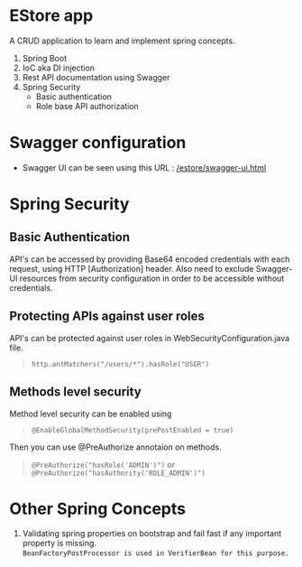 EStore app
====
A CRUD application to learn and implement spring concepts.

1. Spring Boot
2. IoC aka DI injection
3. Rest API documentation using Swagger
4. Spring Security  
	* Basic authentication  
	* Role base API authorization   


# Swagger configuration

- Swagger UI can be seen using this URL : [/estore/swagger-ui.html](http://localhost:8181/estore/swagger-ui.html)

# Spring Security

## Basic Authentication
API's can be accessed by providing Base64 encoded credentials with each request, using HTTP [Authorization] header.
Also need to exclude Swagger-UI resources from security configuration in order to be accessible without credentials.

## Protecting APIs against user roles
API's can be protected against user roles in WebSecurityConfiguration.java file.

> `http.antMatchers("/users/*").hasRole("USER")`

## Methods level security
Method level security can be enabled using
> `@EnableGlobalMethodSecurity(prePostEnabled = true)`  

Then you can use @PreAuthorize annotaion on methods.  
> `@PreAuthorize("hasRole('ADMIN')")` or `@PreAuthorize("hasAuthority('ROLE_ADMIN')")`


# Other Spring Concepts
1. Validating spring properties on bootstrap and fail fast if any important property is missing.    
`BeanFactoryPostProcessor is used in VerifierBean for this purpose.`

